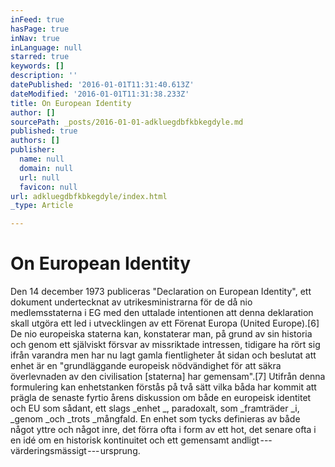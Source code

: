 ```yaml
---
inFeed: true
hasPage: true
inNav: true
inLanguage: null
starred: true
keywords: []
description: ''
datePublished: '2016-01-01T11:31:40.613Z'
dateModified: '2016-01-01T11:31:38.233Z'
title: On European Identity
author: []
sourcePath: _posts/2016-01-01-adkluegdbfkbkegdyle.md
published: true
authors: []
publisher:
  name: null
  domain: null
  url: null
  favicon: null
url: adkluegdbfkbkegdyle/index.html
_type: Article

---
```

# 

# On European Identity

Den 14 december 1973 publiceras "Declaration on European Identity", ett dokument undertecknat av utrikesministrarna för de då nio medlemsstaterna i EG med den uttalade intentionen att denna deklaration skall utgöra ett led i utvecklingen av ett Förenat Europa (United Europe).\[6\] De nio europeiska staterna kan, konstaterar man, på grund av sin historia och genom ett själviskt försvar av missriktade intressen, tidigare ha rört sig ifrån varandra men har nu lagt gamla fientligheter åt sidan och beslutat att enhet är en "grundläggande europeisk nödvändighet för att säkra överlevnaden av den civilisation \[staterna\] har gemensam".\[7\] Utifrån denna formulering kan enhetstanken förstås på två sätt vilka båda har kommit att prägla de senaste fyrtio årens diskussion om både en europeisk identitet och EU som sådant, ett slags _enhet _, paradoxalt, som _framträder _i, _genom _och _trots _mångfald. En enhet som tycks definieras av både något yttre och något inre, det förra ofta i form av ett hot, det senare ofta i en idé om en historisk kontinuitet och ett gemensamt andligt --- värderingsmässigt --- ursprung.